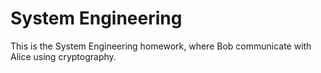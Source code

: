 # System Engineering

This is the System Engineering homework, where Bob communicate with Alice using cryptography.
